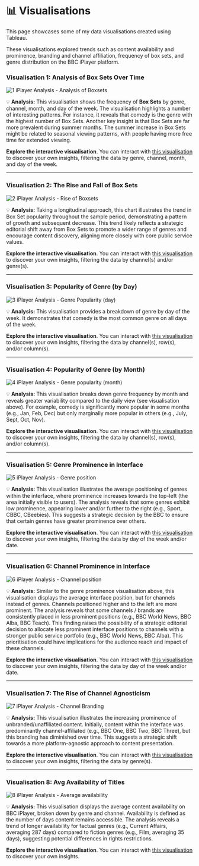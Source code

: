 # 📊 Visualisations

This page showcases some of my data visualisations created using Tableau.

These visualisations explored trends such as content availability and prominence, branding and channel affiliation, frequency of box sets, and genre distribution on the BBC iPlayer platform.

### Visualisation 1: Analysis of Box Sets Over Time

![1 iPlayer Analysis - Analysis of Boxsets](https://github.com/user-attachments/assets/534d754b-5497-4f0f-8356-93534a2a992b)


💡 **Analysis:** This visualisation shows the frequency of **Box Sets** by genre, channel, month, and day of the week. The visualisation highlights a number of interesting patterns. For instance, it reveals that comedy is the genre with the highest number of Box Sets. Another key insight is that Box Sets are far more prevalent during summer months. The summer increase in Box Sets might be related to seasonal viewing patterns, with people having more free time for extended viewing.  

**Explore the interactive visualisation**. You can interact with [this visualisation](https://public.tableau.com/shared/QZ6383WF9?:display_count=n&:origin=viz_share_link) to discover your own insights, filtering the data by genre, channel, month, and day of the week.

---

### Visualisation 2: The Rise and Fall of Box Sets

![2 iPlayer Analysis - Rise of Boxsets](https://github.com/user-attachments/assets/61a376f9-d97c-4eed-8b50-b3d6b33dd7d1)


💡 **Analysis:** Taking a longitudinal approach, this chart illustrates the trend in Box Set popularity throughout the sample period, demonstrating a pattern of growth and subsequent decrease. This trend likely reflects a strategic editorial shift away from Box Sets to promote a wider range of genres and encourage content discovery, aligning more closely with core public service values.

**Explore the interactive visualisation**. You can interact with [this visualisation](https://public.tableau.com/shared/KC8CNN4ST?:display_count=n&:origin=viz_share_link) to discover your own insights, filtering the data by channel(s) and/or genre(s).

---

### Visualisation 3: Popularity of Genre (by Day)

![3 iPlayer Analysis - Genre Popularity (day)](https://github.com/user-attachments/assets/aee5de9c-74d9-49ec-931c-179b1ad08865)



💡 **Analysis:** This visualisation provides a breakdown of genre by day of the week. It demonstrates that comedy is the most common genre on all days of the week. 

**Explore the interactive visualisation**. You can interact with [this visualisation](https://public.tableau.com/shared/KD9726RGP?:display_count=n&:origin=viz_share_link) to discover your own insights, filtering the data by channel(s), row(s), and/or column(s).

---

### Visualisation 4: Popularity of Genre (by Month)


![4 iPlayer Analysis - Genre popularity (month)](https://github.com/user-attachments/assets/e8b314fc-a7fa-43f3-a493-c25938e8507a)


💡 **Analysis:** This visualisation breaks down genre frequency by month and reveals greater variability compared to the daily view (see visualisation above). For example, comedy is significantly more popular in some months (e.g., Jan, Feb, Dec) but only marginally more popular in others (e.g., July, Sept, Oct, Nov).

**Explore the interactive visualisation**. You can interact with [this visualisation](https://public.tableau.com/shared/KSFGT9WWD?:display_count=n&:origin=viz_share_link) to discover your own insights, filtering the data by channel(s), row(s), and/or column(s).

---

### Visualisation 5: Genre Prominence in Interface


![5 iPlayer Analysis - Genre position](https://github.com/user-attachments/assets/ad101200-8d72-41c4-a411-dc56caefddcc)


💡 **Analysis:** This visualisation illustrates the average positioning of genres within the interface, where prominence increases towards the top-left (the area initially visible to users). The analysis reveals that some genres exhibit low prominence, appearing lower and/or further to the right (e.g., Sport, CBBC, CBeebies). This suggests a strategic decision by the BBC to ensure that certain genres have greater prominence over others.

**Explore the interactive visualisation**. You can interact with [this visualisation](https://public.tableau.com/shared/9GFRK7Z7M?:display_count=n&:origin=viz_share_link) to discover your own insights, filtering the data by day of the week and/or date.

---

### Visualisation 6: Channel Prominence in Interface


![6 iPlayer Analysis - Channel position](https://github.com/user-attachments/assets/a48e47b6-1435-4984-891c-2c8286d56af0)


💡 **Analysis:** Similar to the genre prominence visualisation above, this visualisation displays the average interface position, but for channels instead of genres. Channels positioned higher and to the left are more prominent. The analysis reveals that some channels / brands are consistently placed in less prominent positions (e.g., BBC World News, BBC Alba, BBC Teach). This finding raises the possibility of a strategic editorial decision to allocate less prominent interface positions to channels with a stronger public service portfolio (e.g., BBC World News, BBC Alba). This prioritisation could have implications for the audience reach and impact of these channels.

**Explore the interactive visualisation**. You can interact with [this visualisation](https://public.tableau.com/shared/F9HTX7JDT?:display_count=n&:origin=viz_share_link) to discover your own insights, filtering the data by day of the week and/or date.

---

### Visualisation 7: The Rise of Channel Agnosticism


![7 iPlayer Analysis - Channel Branding](https://github.com/user-attachments/assets/0dd73cfb-9c41-4e1f-b170-9cc1457451f1)


💡 **Analysis:** This visualisation illustrates the increasing prominence of unbranded/unaffiliated content. Initially, content within the interface was predominantly channel-affiliated (e.g., BBC One, BBC Two, BBC Three), but this branding has diminished over time. This suggests a strategic shift towards a more platform-agnostic approach to content presentation.

**Explore the interactive visualisation**. You can interact with [this visualisation](https://public.tableau.com/shared/7247SGRZ2?:display_count=n&:origin=viz_share_link) to discover your own insights, filtering the data by genre(s).

---

### Visualisation 8: Avg Availability of Titles


![8 iPlayer Analysis - Average availability](https://github.com/user-attachments/assets/4e9abbc4-7886-4dd2-9b25-0e3aaaa12714)


💡 **Analysis:** This visualisation displays the average content availability on BBC iPlayer, broken down by genre and channel. Availability is defined as the number of days content remains accessible. The analysis reveals a trend of longer availability for factual genres (e.g., Current Affairs, averaging 287 days) compared to fiction genres (e.g., Film, averaging 35 days), suggesting potential differences in rights restrictions.   

**Explore the interactive visualisation**. You can interact with [this visualisation](https://public.tableau.com/shared/ZQ2J8TZ6Q?:display_count=n&:origin=viz_share_link) to discover your own insights.

